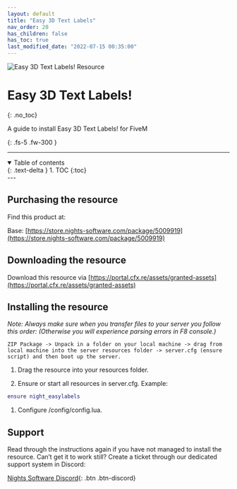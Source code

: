 ```yaml
---
layout: default
title: "Easy 3D Text Labels"
nav_order: 20
has_children: false
has_toc: true
last_modified_date: "2022-07-15 00:35:00"
---
```


<img class="cover-img" src="/assets/img/easy3dTextLabels.png" alt="Easy 3D Text Labels! Resource" draggable="false">

# Easy 3D Text Labels!
{: .no_toc}

A guide to install Easy 3D Text Labels! for FiveM

{: .fs-5 .fw-300 }

---
<details open markdown="block">
  <summary>
    Table of contents
  </summary>
  {: .text-delta }
1. TOC
{:toc}
</details>
---

## Purchasing the resource

Find this product at:

Base: [https://store.nights-software.com/package/5009919](https://store.nights-software.com/package/5009919)

## Downloading the resource

Download this resource via [https://portal.cfx.re/assets/granted-assets](https://portal.cfx.re/assets/granted-assets)

## Installing the resource

*Note: Always make sure when you transfer files to your server you follow this order: (Otherwise you will experience parsing errors in F8 console.)*

```
ZIP Package -> Unpack in a folder on your local machine -> drag from local machine into the server resources folder -> server.cfg (ensure script) and then boot up the server.
```

1. Drag the resource into your resources folder.

1. Ensure or start all resources in server.cfg. Example:
```lua
ensure night_easylabels
```

1. Configure /config/config.lua.

## Support

Read through the instructions again if you have not managed to install the resource. Can’t get it to work still? Create a ticket through our dedicated support system in Discord:

[Nights Software Discord](https://discord.nights-software.com){: .btn .btn-discord}
